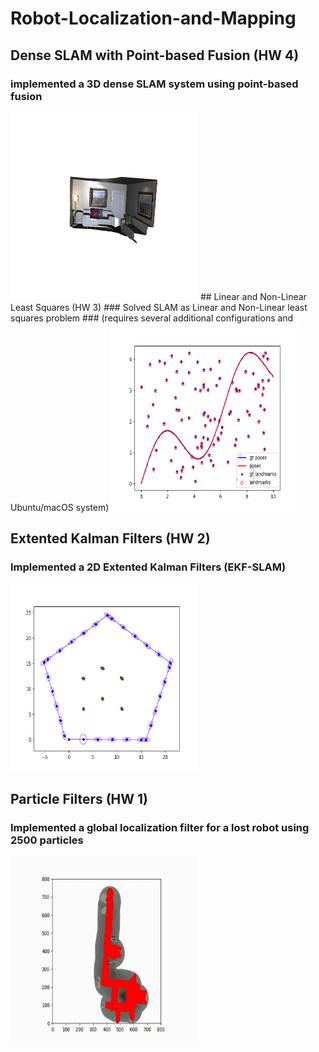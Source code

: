 ﻿# Robot-Localization-and-Mapping
 ## Dense SLAM with Point-based Fusion (HW 4)
 ### implemented a 3D dense SLAM system using point-based fusion
 <img src="Pictures/HW4 result.png" width="300" height="300" />
 ## Linear and Non-Linear Least Squares (HW 3) 
### Solved SLAM as Linear and Non-Linear least squares problem 
### (requires several additional configurations and Ubuntu/macOS system)
<img src="Pictures/HW3 result.png" width="300" height="300" />

 ## Extented Kalman Filters (HW 2) 
### Implemented a 2D Extented Kalman Filters (EKF-SLAM) 
<img src="Pictures/HW2 result.png" width="300" height="300" />

## Particle Filters (HW 1) 
### Implemented a global localization filter for a lost robot using 2500 particles
<img src="Pictures/HW1result.gif" width="300" height="300" />

